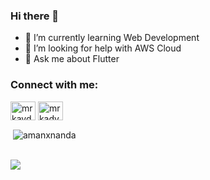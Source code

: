 ### Hi there 👋

<!--
**amanxnanda/amanxnanda** is a ✨ _special_ ✨ repository because its `README.md` (this file) appears on your GitHub profile.

Here are some ideas to get you started:
-->
- 🌱 I’m currently learning Web Development
- 🤔 I’m looking for help with AWS Cloud
- 💬 Ask me about Flutter


<h3 align="left">Connect with me:</h3>
<p align="left">
<a href="https://linkedin.com/in/amanxnanda" target="blank"><img align="center" src="https://www.flaticon.com/svg/vstatic/svg/174/174857.svg?token=exp=1619665172~hmac=5c3f79e63470cd6f613c1d7cdff35658" alt="mrkaydev" height="30" width="40" style="background-color: #ffffff;" /></a>
<a href="https://twitter.com/amanxnanda" target="blank"><img align="center" src="https://www.flaticon.com/svg/vstatic/svg/733/733579.svg?token=exp=1619665074~hmac=b50f188f82d40d4f385027e2a4a2de23" alt="mrkadyev" height="30" width="40" /></a>
  
<br>
<p>&nbsp;<img align="center" src="https://github-readme-stats.vercel.app/api?username=amanxnanda&show_icons=true&theme=tokyonight" alt="amanxnanda" /></p>
<br>
<img align = "center" src = "https://github-readme-stats.vercel.app/api/top-langs/?username=amanxnanda&layout=compact&theme=tokyonight">
